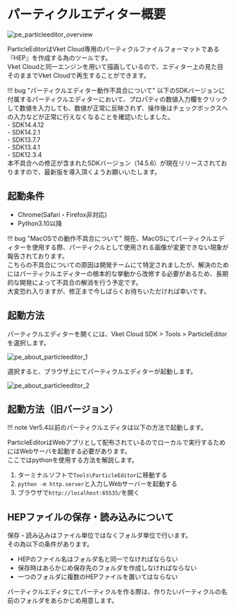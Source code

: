# パーティクルエディター概要

![pe_particleeditor_overview](pe_image/pe_particleeditor_overview.gif)

ParticleEditorはVket Cloud専用のパーティクルファイルフォーマットである『HEP』を作成する為のツールです。  
Vket Cloudと同一エンジンを用いて描画しているので、エディター上の見た目そのままでVket Cloudで再生することができます。

!!! bug "パーティクルエディター動作不具合について"
    以下のSDKバージョンに付属するパーティクルエディターにおいて、プロパティの数値入力欄をクリックして数値を入力しても、数値が正常に反映されず、操作後はチェックボックスへの入力などが正常に行えなくなることを確認いたしました。<br>
    - SDK14.4.12<br>
    - SDK14.2.1<br>
    - SDK13.7.7<br>
    - SDK13.4.1<br>
    - SDK12.3.4<br>
    本不具合への修正が含まれたSDKバージョン（14.5.6）が現在リリースされておりますので、最新版を導入頂くようお願いいたします。

## 起動条件

- Chrome(Safari・Firefox非対応)  
- Python3.10以降

!!! bug "MacOSでの動作不具合について"
    現在、MacOSにてパーティクルエディターを使用する際、パーティクルとして使用される画像が変更できない現象が報告されております。<br>
    こちらの不具合についての原因は開発チームにて特定されましたが、解決のためにはパーティクルエディターの根本的な挙動から改修する必要があるため、長期的な開発によって不具合の解消を行う予定です。<br>
    大変恐れ入りますが、修正まで今しばらくお待ちいただければ幸いです。

## 起動方法

パーティクルエディターを開くには、Vket Cloud SDK > Tools > ParticleEditorを選択します。

![pe_about_particleeditor_1](pe_image/pe_about_particleeditor_1.jpg)

選択すると、ブラウザ上にてパーティクルエディターが起動します。

![pe_about_particleeditor_2](pe_image/pe_about_particleeditor_2.jpg)

## 起動方法（旧バージョン）

!!! note
    Ver5.4以前のパーティクルエディタは以下の方法で起動します。

ParticleEditorはWebアプリとして配布されているのでローカルで実行するためにはWebサーバを起動する必要があります。  
ここではpythonを使用する方法を解説します。  

1. ターミナルソフトで`Tools\ParticleEditor`に移動する  
2. `python -m http.server`と入力しWebサーバーを起動する  
3. ブラウザで`http://localhost:65535/`を開く  

## HEPファイルの保存・読み込みについて

保存・読み込みはファイル単位ではなくフォルダ単位で行います。  
その為以下の条件があります。

- HEPのファイル名はフォルダ名と同一でなければならない  
- 保存時はあらかじめ保存先のフォルダを作成しなければならない  
- 一つのフォルダに複数のHEPファイルを置いてはならない

パーティクルエディタにてパーティクルを作る際は、作りたいパーティクルの名前のフォルダをあらかじめ用意します。
